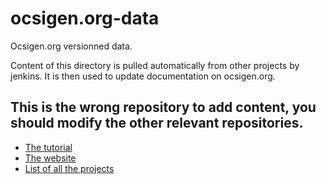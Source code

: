 ocsigen.org-data
================

Ocsigen.org versionned data.

Content of this directory is pulled automatically from other projects by jenkins.
It is then used to update documentation on ocsigen.org.

## **This is the wrong repository to add content, you should modify the other relevant repositories.**

 - [The tutorial](https://github.com/ocsigen/tutorial)
 - [The website](https://github.com/ocsigen/ocsigen.org)
 - [List of all the projects](https://github.com/ocsigen)
